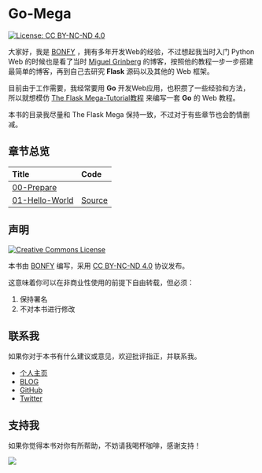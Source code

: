 # Go-Mega

[![License: CC BY-NC-ND 4.0](https://img.shields.io/badge/License-CC%20BY--NC--ND%204.0-brightgreen.svg)](https://raw.githubusercontent.com/bonfy/go-mega/master/LICENSE)

大家好，我是 [BONFY][1] ，拥有多年开发Web的经验，不过想起我当时入门 Python Web 的时候也是看了当时 [Miguel Grinberg](https://blog.miguelgrinberg.com/) 的博客，按照他的教程一步一步搭建最简单的博客，再到自己去研究 **Flask** 源码以及其他的 Web 框架。

目前由于工作需要，我经常要用 **Go** 开发Web应用，也积攒了一些经验和方法，所以就想模仿 [The Flask Mega-Tutorial教程](https://blog.miguelgrinberg.com/post/the-flask-mega-tutorial-part-i-hello-world) 来编写一套 **Go** 的 Web 教程。

本书的目录我尽量和 The Flask Mega 保持一致，不过对于有些章节也会酌情删减。

## 章节总览

| Title | Code |
| :--- | :--- |
| [00-Prepare](00-prepare.md) |  |
| [01-Hello-World](01-hello-world.md) | [Source](https://github.com/bonfy/go-mega-code/tree/01-Hello-World) |

## 声明

<a rel="license" href="http://creativecommons.org/licenses/by-nc-nd/4.0/"><img alt="Creative Commons License" style="border-width:0" src="https://i.creativecommons.org/l/by-nc-nd/4.0/88x31.png" /></a>

本书由 [BONFY][1] 编写，采用 [CC BY-NC-ND 4.0][2] 协议发布。

这意味着你可以在非商业性使用的前提下自由转载，但必须：

1. 保持署名
2. 不对本书进行修改

## 联系我

如果你对于本书有什么建议或意见，欢迎批评指正，并联系我。

* [个人主页](https://bonfy.im)
* [BLOG](https://blog.bonfy.im)
* [GitHub][1]
* [Twitter](https://twitter.com/foreverbonfy)

## 支持我

如果你觉得本书对你有所帮助，不妨请我喝杯咖啡，感谢支持！

![](https://camo.githubusercontent.com/53f1f764cbdb91e80f640ec2795ed22762ed416f/687474703a2f2f3769376b36772e636f6d312e7a302e676c622e636c6f7564646e2e636f6d2f77656978696e5f616c697061795f6e65772e6a7067)


[1]:	https://github.com/bonfy
[2]:	http://creativecommons.org/licenses/by-nc-nd/4.0/deed.zh